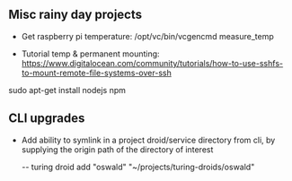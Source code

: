 
## Misc rainy day projects

- Get raspberry pi temperature: /opt/vc/bin/vcgencmd measure_temp

- Tutorial temp & permanent mounting: https://www.digitalocean.com/community/tutorials/how-to-use-sshfs-to-mount-remote-file-systems-over-ssh

sudo apt-get install nodejs npm

## CLI upgrades

- Add ability to symlink in a project droid/service directory from cli, by supplying the origin path of the directory of interest

    -- turing droid add "oswald" "~/projects/turing-droids/oswald"
